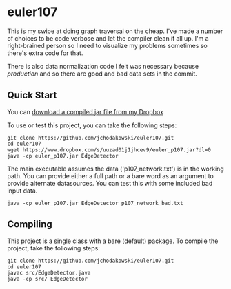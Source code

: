 # euler107
This is my swipe at doing graph traversal on the cheap. I've made a number of choices to be 
code verbose and let the compiler clean it all up. I'm a right-brained person so I need to 
visualize my problems sometimes so there's extra code for that.

There is also data normalization code I felt was necessary because *production* and so there
are good and bad data sets in the commit.

## Quick Start
You can [download a compiled jar file from my Dropbox](https://www.dropbox.com/s/uuzad01j1jhcev9/euler_p107.jar?dl=0)

To use or test this project, you can take the following steps:
```
git clone https://github.com/jchodakowski/euler107.git
cd euler107
wget https://www.dropbox.com/s/uuzad01j1jhcev9/euler_p107.jar?dl=0
java -cp euler_p107.jar EdgeDetector
```

The main executable assumes the data ('p107_network.txt') is in the working path. You can provide either a full path or
a bare word as an argument to provide alternate datasources. You can test this with some included bad input data.
```
java -cp euler_p107.jar EdgeDetector p107_network_bad.txt
```

## Compiling
This project is a single class with a bare (default) package. To compile the project, take the following steps:
```
git clone https://github.com/jchodakowski/euler107.git
cd euler107
javac src/EdgeDetector.java
java -cp src/ EdgeDetector
```
